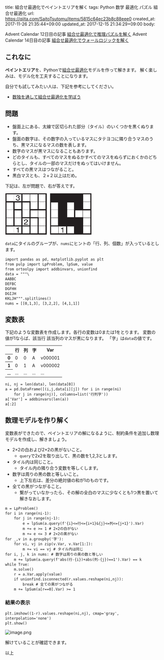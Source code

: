 title: 組合せ最適化でペイントエリアを解く
tags: Python 数学 最適化 パズル 組合せ最適化
url: https://qiita.com/SaitoTsutomu/items/5815c64ec23b8c88eee0
created_at: 2017-11-26 21:35:44+09:00
updated_at: 2017-12-15 21:34:29+09:00
body:

Advent Calendar 12日目の記事 [組合せ最適化で推理パズルを解く](https://qiita.com/SaitoTsutomu/items/c5fe27b8727f5147e783)
Advent Calendar 14日目の記事 [組合せ最適化でウォールロジックを解く](https://qiita.com/SaitoTsutomu/items/24742740571bc122e2b8)

## これなに

**ペイントエリア**を、Pythonで[組合せ最適化](https://qiita.com/SaitoTsutomu/items/bfbf4c185ed7004b5721)モデルを作って解きます。
解く楽しみは、モデル化を工夫することになります。

自分でも試してみたい人は、下記を参考にしてください。

- [数独を通して組合せ最適化を学ぼう](https://qiita.com/SaitoTsutomu/items/bd09190d8a02432b3f16)

## 問題

- 盤面上にある、太線で区切られた部分（タイル）のいくつかを黒くぬります。
- 盤面の数字は、その数字の入っているマスにタテヨコに隣り合うマスのうち、黒マスになるマスの数を表します。
- 数字のマスが黒マスになることもあります。
- どのタイルも、すべてのマスをぬるかすべてのマスをぬらずにおくかのどちらとし、タイルの一部のマスだけをぬってはいけません。
- すべての黒マスはつながること。
- 黒白マスとも、２×２以上はだめ。

下記は、左が問題で、右が答えです。

![](https://raw.githubusercontent.com/SaitoTsutomu/opt4puzzle/master/pic/paint.png)

`data`にタイルのグループが、`nums`にヒントの「行、列、個数」が入っているとします。

```py3:python
import pandas as pd, matplotlib.pyplot as plt
from pulp import LpProblem, lpSum, value
from ortoolpy import addbinvars, unionfind
data = """\
AABBC
DEFBC
DGFHH
DGIJH
KKLJH""".splitlines()
nums = [[0,1,3], [3,2,2], [4,1,1]]
```

## 変数表

下記のような変数表を作成します。各行の変数は0または1をとります。
変数の値が1ならば、該当行 該当列のマスが黒になります。
「字」は`data`の値です。

<table><tr><th></th><th>行</th><th>列</th><th>字</th><th>Var</th></tr>
<tr><th>0</th><td>0</td><td>0</td><td>A</td><td>v000001</td></tr>
<tr><th>1</th><td>0</td><td>1</td><td>A</td><td>v000002</td></tr>
<tr><th>...</th><td>...</td><td>...</td><td>...</td><td>...</td></tr>
</table>

```py3:python
ni, nj = len(data), len(data[0])
a = pd.DataFrame([(i,j,data[i][j]) for i in range(ni)
    for j in range(nj)], columns=list('行列字'))
a['Var'] = addbinvars(len(a))
a[:2]
```


## 数理モデルを作り解く

変数表ができたので、ペイントエリアの解になるように、制約条件を追加し数理モデルを作成し、解きましょう。

- 2×2の白および2×2の黒がないこと。
    - `query`で2x2を取り出して、黒の数を1,2,3とします。
- タイル内は同じこと。
    - タイル内の隣り合う変数を等しくします。
- 数字は周りの黒の数と等しいこと。
    - 上下左右は、差分の絶対値の和が1のものです。
- 全ての黒がつながること。
    - 繋がっていなかったら、その解の全白のマスに少なくとも1つ黒を置いて解きなおします。

```py3:python
m = LpProblem()
for i in range(ni-1):
    for j in range(nj-1):
        e = lpSum(a.query(f'{i}<=行<={i+1}&{j}<=列<={j+1}').Var)
        m += e >= 1 # 2×2の白がない
        m += e <= 3 # 2×2の黒がない
for _,v in a.groupby('字'):
    for vi, vj in zip(v.Var, v.Var[1:]):
        m += vi == vj # タイル内は同じ
for i, j, k in nums: # 数字は周りの黒の数と等しい
    m += lpSum(a.query(f'abs(行-{i})+abs(列-{j})==1').Var) == k
while True:
    m.solve()
    r = a.Var.apply(value)
    if unionfind.isconnected(r.values.reshape(ni,nj)):
        break # 全ての黒がつながる
    m += lpSum(a[r==0].Var) >= 1
```

### 結果の表示

```py3:python
plt.imshow((1-r).values.reshape(ni,nj), cmap='gray', interpolation='none')
plt.show()
```

![image.png](https://qiita-image-store.s3.amazonaws.com/0/13955/79a2315a-43f7-b23d-881c-95065bb63111.png)

解けていることが確認できます。

以上

